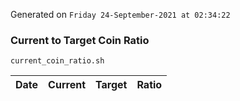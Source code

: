 Generated on `Friday 24-September-2021 at 02:34:22`

### Current to Target Coin Ratio
`current_coin_ratio.sh`

Date|Current|Target|Ratio
---|---|---|---
